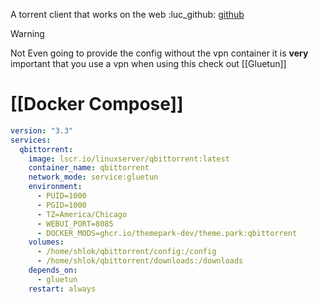 A torrent client that works on the web
:luc_github: [github](https://github.com/qbittorrent/qBittorrent)

>[!warning]
>Not Even going to provide the config without the vpn container it is **very** important that you use a vpn when using this check out [[Gluetun]]
# [[Docker Compose]] 
```yaml
version: "3.3"
services:
  qbittorrent:
    image: lscr.io/linuxserver/qbittorrent:latest
    container_name: qbittorrent
    network_mode: service:gluetun
    environment:
      - PUID=1000
      - PGID=1000
      - TZ=America/Chicago
      - WEBUI_PORT=8085
      - DOCKER_MODS=ghcr.io/themepark-dev/theme.park:qbittorrent
    volumes:
      - /home/shlok/qbittorrent/config:/config
      - /home/shlok/qbittorrent/downloads:/downloads
    depends_on:
      - gluetun
    restart: always
```
